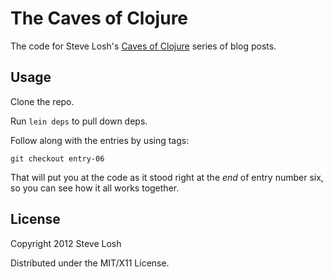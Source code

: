 # The Caves of Clojure

The code for Steve Losh's [Caves of Clojure][caves] series of blog posts.

[caves]: http://stevelosh.com/blog/

## Usage

Clone the repo.

Run `lein deps` to pull down deps.

Follow along with the entries by using tags:

    git checkout entry-06

That will put you at the code as it stood right at the *end* of entry number
six, so you can see how it all works together.


## License

Copyright 2012 Steve Losh

Distributed under the MIT/X11 License.
